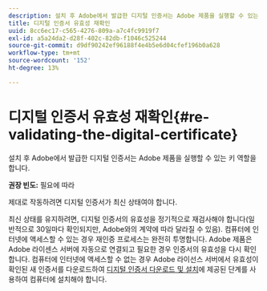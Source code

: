 ```yaml
---
description: 설치 후 Adobe에서 발급한 디지털 인증서는 Adobe 제품을 실행할 수 있는 키 역할을 합니다.
title: 디지털 인증서 유효성 재확인
uuid: 8cc6ec17-c565-4276-809a-a7c4fc9919f7
exl-id: a5a24da2-d28f-402c-82db-f1046c525244
source-git-commit: d9df90242ef96188f4e4b5e6d04cfef196b0a628
workflow-type: tm+mt
source-wordcount: '152'
ht-degree: 13%

---
```


# 디지털 인증서 유효성 재확인{#re-validating-the-digital-certificate}

설치 후 Adobe에서 발급한 디지털 인증서는 Adobe 제품을 실행할 수 있는 키 역할을 합니다.

**권장 빈도:**  필요에 따라

제대로 작동하려면 디지털 인증서가 최신 상태여야 합니다.

최신 상태를 유지하려면, 디지털 인증서의 유효성을 정기적으로 재검사해야 합니다(일반적으로 30일마다 확인되지만, Adobe와의 계약에 따라 달라질 수 있음). 컴퓨터에 인터넷에 액세스할 수 있는 경우 재인증 프로세스는 완전히 투명합니다. Adobe 제품은 Adobe 라이센스 서버에 자동으로 연결되고 필요한 경우 인증서의 유효성을 다시 확인합니다. 컴퓨터에 인터넷에 액세스할 수 없는 경우 Adobe 라이선스 서버에서 유효성이 확인된 새 인증서를 다운로드하여 [디지털 인증서 다운로드 및 설치](../../../home/c-inst-svr/c-install-ins-svr/t-install-proc-inst-svr-dpu/c-dnld-dgtl-cert/c-dnld-dgtl-cert.md#concept-4f79c240492f4e52b6375b4b3bbefa17)에 제공된 단계를 사용하여 컴퓨터에 설치해야 합니다.
